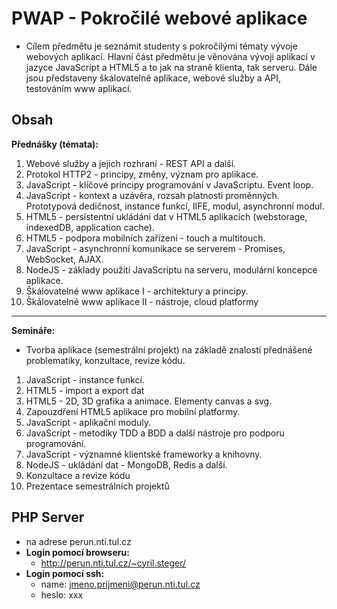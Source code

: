 # PWAP - Pokročilé webové aplikace
- Cílem předmětu je seznámit studenty s pokročilými tématy vývoje webových aplikací. Hlavní část předmětu je věnována vývoji aplikací v jazyce JavaScript a HTML5 a to jak na straně klienta, tak serveru. Dále jsou představeny škálovatelné aplikace, webové služby a API, testováním www aplikací.

## Obsah
**Přednášky (témata):**
1. Webové služby a jejich rozhraní - REST API a další.
2. Protokol HTTP2 - principy, změny, význam pro aplikace.
3. JavaScript - klíčové principy programování v JavaScriptu. Event loop.
4. JavaScript - kontext a uzávěra, rozsah platnosti proměnných. Prototypová dedičnost, instance funkcí, IIFE, modul, asynchronní modul.
5. HTML5 - persistentní ukládání dat v HTML5 aplikacích (webstorage, indexedDB, application cache).
6. HTML5 - podpora mobilních zařízení - touch a multitouch.
7. JavaScript - asynchronní komunikace se serverem - Promises, WebSocket, AJAX.
8. NodeJS - základy použití JavaScriptu na serveru, modulární koncepce aplikace.
9. Škálovatelné www aplikace I - architektury a principy.
10. Škálovatelné www aplikace II - nástroje, cloud platformy
___
**Semináře:**
- Tvorba aplikace (semestrální projekt) na základě znalostí přednášené problematiky, konzultace, revize kódu.
1. JavaScript - instance funkcí.
2. HTML5 - import a export dat
3. HTML5 - 2D, 3D grafika a animace. Elementy canvas a svg.
4. Zapouzdření HTML5 aplikace pro mobilní platformy.
5. JavaScript - aplikační moduly.
6. JavaScript - metodiky TDD a BDD a další nástroje pro podporu programování.
7. JavaScript - významné klientské frameworky a knihovny.
8. NodeJS - ukládání dat - MongoDB, Redis a další.
9. Konzultace a revize kódu
10. Prezentace semestrálních projektů

## PHP Server
- na adrese perun.nti.tul.cz
- **Login pomocí browseru:**
    - http://perun.nti.tul.cz/~cyril.steger/ 
- **Login pomocí ssh:** 
    - name: jmeno.prijmeni@perun.nti.tul.cz
    - heslo: xxx
